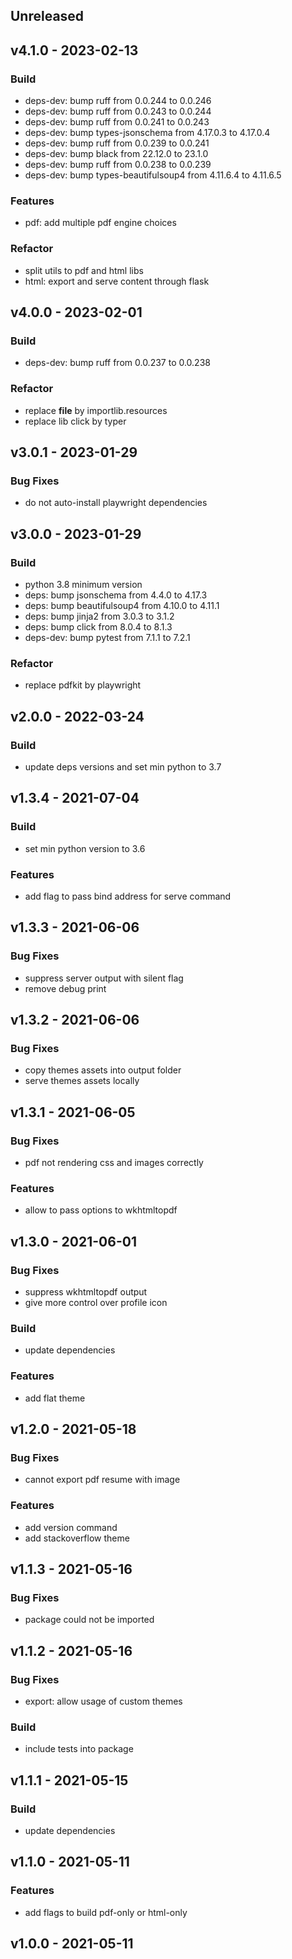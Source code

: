 ## Unreleased


## v4.1.0 - 2023-02-13

### Build

- deps-dev: bump ruff from 0.0.244 to 0.0.246
- deps-dev: bump ruff from 0.0.243 to 0.0.244
- deps-dev: bump ruff from 0.0.241 to 0.0.243
- deps-dev: bump types-jsonschema from 4.17.0.3 to 4.17.0.4
- deps-dev: bump ruff from 0.0.239 to 0.0.241
- deps-dev: bump black from 22.12.0 to 23.1.0
- deps-dev: bump ruff from 0.0.238 to 0.0.239
- deps-dev: bump types-beautifulsoup4 from 4.11.6.4 to 4.11.6.5

### Features

- pdf: add multiple pdf engine choices

### Refactor

- split utils to pdf and html libs
- html: export and serve content through flask


## v4.0.0 - 2023-02-01

### Build

- deps-dev: bump ruff from 0.0.237 to 0.0.238

### Refactor

- replace __file__ by importlib.resources
- replace lib click by typer


## v3.0.1 - 2023-01-29

### Bug Fixes

- do not auto-install playwright dependencies


## v3.0.0 - 2023-01-29

### Build

- python 3.8 minimum version
- deps: bump jsonschema from 4.4.0 to 4.17.3
- deps: bump beautifulsoup4 from 4.10.0 to 4.11.1
- deps: bump jinja2 from 3.0.3 to 3.1.2
- deps: bump click from 8.0.4 to 8.1.3
- deps-dev: bump pytest from 7.1.1 to 7.2.1

### Refactor

- replace pdfkit by playwright


## v2.0.0 - 2022-03-24

### Build

- update deps versions and set min python to 3.7


## v1.3.4 - 2021-07-04

### Build

- set min python version to 3.6

### Features

- add flag to pass bind address for serve command


## v1.3.3 - 2021-06-06

### Bug Fixes

- suppress server output with silent flag
- remove debug print


## v1.3.2 - 2021-06-06

### Bug Fixes

- copy themes assets into output folder
- serve themes assets locally


## v1.3.1 - 2021-06-05

### Bug Fixes

- pdf not rendering css and images correctly

### Features

- allow to pass options to wkhtmltopdf


## v1.3.0 - 2021-06-01

### Bug Fixes

- suppress wkhtmltopdf output
- give more control over profile icon

### Build

- update dependencies

### Features

- add flat theme


## v1.2.0 - 2021-05-18

### Bug Fixes

- cannot export pdf resume with image

### Features

- add version command
- add stackoverflow theme


## v1.1.3 - 2021-05-16

### Bug Fixes

- package could not be imported


## v1.1.2 - 2021-05-16

### Bug Fixes

- export: allow usage of custom themes

### Build

- include tests into package


## v1.1.1 - 2021-05-15

### Build

- update dependencies


## v1.1.0 - 2021-05-11

### Features

- add flags to build pdf-only or html-only


## v1.0.0 - 2021-05-11

